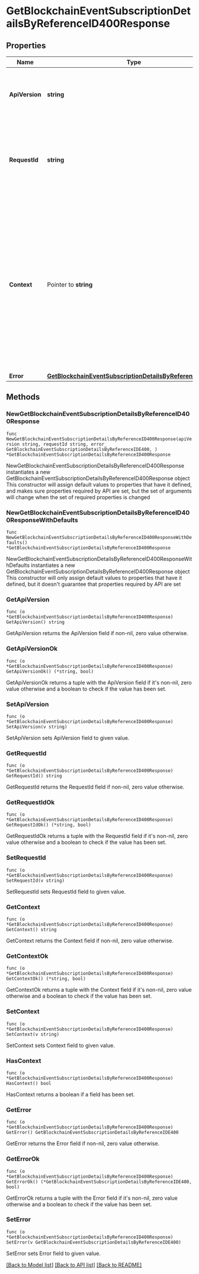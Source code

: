 # GetBlockchainEventSubscriptionDetailsByReferenceID400Response

## Properties

Name | Type | Description | Notes
------------ | ------------- | ------------- | -------------
**ApiVersion** | **string** | Specifies the version of the API that incorporates this endpoint. | 
**RequestId** | **string** | Defines the ID of the request. The &#x60;requestId&#x60; is generated by Crypto APIs and it&#39;s unique for every request. | 
**Context** | Pointer to **string** | In batch situations the user can use the context to correlate responses with requests. This property is present regardless of whether the response was successful or returned as an error. &#x60;context&#x60; is specified by the user. | [optional] 
**Error** | [**GetBlockchainEventSubscriptionDetailsByReferenceIDE400**](GetBlockchainEventSubscriptionDetailsByReferenceIDE400.md) |  | 

## Methods

### NewGetBlockchainEventSubscriptionDetailsByReferenceID400Response

`func NewGetBlockchainEventSubscriptionDetailsByReferenceID400Response(apiVersion string, requestId string, error_ GetBlockchainEventSubscriptionDetailsByReferenceIDE400, ) *GetBlockchainEventSubscriptionDetailsByReferenceID400Response`

NewGetBlockchainEventSubscriptionDetailsByReferenceID400Response instantiates a new GetBlockchainEventSubscriptionDetailsByReferenceID400Response object
This constructor will assign default values to properties that have it defined,
and makes sure properties required by API are set, but the set of arguments
will change when the set of required properties is changed

### NewGetBlockchainEventSubscriptionDetailsByReferenceID400ResponseWithDefaults

`func NewGetBlockchainEventSubscriptionDetailsByReferenceID400ResponseWithDefaults() *GetBlockchainEventSubscriptionDetailsByReferenceID400Response`

NewGetBlockchainEventSubscriptionDetailsByReferenceID400ResponseWithDefaults instantiates a new GetBlockchainEventSubscriptionDetailsByReferenceID400Response object
This constructor will only assign default values to properties that have it defined,
but it doesn't guarantee that properties required by API are set

### GetApiVersion

`func (o *GetBlockchainEventSubscriptionDetailsByReferenceID400Response) GetApiVersion() string`

GetApiVersion returns the ApiVersion field if non-nil, zero value otherwise.

### GetApiVersionOk

`func (o *GetBlockchainEventSubscriptionDetailsByReferenceID400Response) GetApiVersionOk() (*string, bool)`

GetApiVersionOk returns a tuple with the ApiVersion field if it's non-nil, zero value otherwise
and a boolean to check if the value has been set.

### SetApiVersion

`func (o *GetBlockchainEventSubscriptionDetailsByReferenceID400Response) SetApiVersion(v string)`

SetApiVersion sets ApiVersion field to given value.


### GetRequestId

`func (o *GetBlockchainEventSubscriptionDetailsByReferenceID400Response) GetRequestId() string`

GetRequestId returns the RequestId field if non-nil, zero value otherwise.

### GetRequestIdOk

`func (o *GetBlockchainEventSubscriptionDetailsByReferenceID400Response) GetRequestIdOk() (*string, bool)`

GetRequestIdOk returns a tuple with the RequestId field if it's non-nil, zero value otherwise
and a boolean to check if the value has been set.

### SetRequestId

`func (o *GetBlockchainEventSubscriptionDetailsByReferenceID400Response) SetRequestId(v string)`

SetRequestId sets RequestId field to given value.


### GetContext

`func (o *GetBlockchainEventSubscriptionDetailsByReferenceID400Response) GetContext() string`

GetContext returns the Context field if non-nil, zero value otherwise.

### GetContextOk

`func (o *GetBlockchainEventSubscriptionDetailsByReferenceID400Response) GetContextOk() (*string, bool)`

GetContextOk returns a tuple with the Context field if it's non-nil, zero value otherwise
and a boolean to check if the value has been set.

### SetContext

`func (o *GetBlockchainEventSubscriptionDetailsByReferenceID400Response) SetContext(v string)`

SetContext sets Context field to given value.

### HasContext

`func (o *GetBlockchainEventSubscriptionDetailsByReferenceID400Response) HasContext() bool`

HasContext returns a boolean if a field has been set.

### GetError

`func (o *GetBlockchainEventSubscriptionDetailsByReferenceID400Response) GetError() GetBlockchainEventSubscriptionDetailsByReferenceIDE400`

GetError returns the Error field if non-nil, zero value otherwise.

### GetErrorOk

`func (o *GetBlockchainEventSubscriptionDetailsByReferenceID400Response) GetErrorOk() (*GetBlockchainEventSubscriptionDetailsByReferenceIDE400, bool)`

GetErrorOk returns a tuple with the Error field if it's non-nil, zero value otherwise
and a boolean to check if the value has been set.

### SetError

`func (o *GetBlockchainEventSubscriptionDetailsByReferenceID400Response) SetError(v GetBlockchainEventSubscriptionDetailsByReferenceIDE400)`

SetError sets Error field to given value.



[[Back to Model list]](../README.md#documentation-for-models) [[Back to API list]](../README.md#documentation-for-api-endpoints) [[Back to README]](../README.md)


